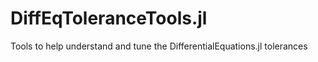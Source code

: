 # DiffEqToleranceTools.jl
Tools to help understand and tune the DifferentialEquations.jl tolerances
